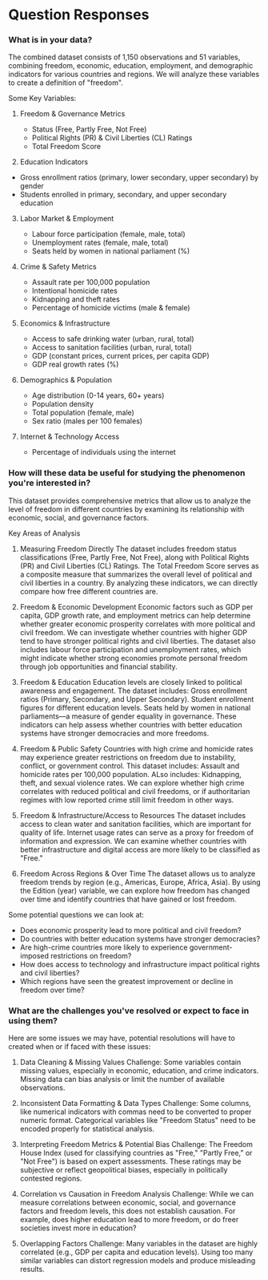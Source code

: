 # Question Responses 

### What is in your data?
The combined dataset consists of 1,150 observations and 51 variables, combining freedom, economic, education, employment, and demographic indicators for various countries and regions. We will analyze these variables to create a definition of "freedom". 

Some Key Variables:
1. Freedom & Governance Metrics
   - Status (Free, Partly Free, Not Free)
   - Political Rights (PR) & Civil Liberties (CL) Ratings
   - Total Freedom Score

2.  Education Indicators
   - Gross enrollment ratios (primary, lower secondary, upper secondary) by gender
   - Students enrolled in primary, secondary, and upper secondary education
  
3. Labor Market & Employment
   - Labour force participation (female, male, total)
   - Unemployment rates (female, male, total)
   - Seats held by women in national parliament (%)

4. Crime & Safety Metrics
   - Assault rate per 100,000 population
   - Intentional homicide rates
   - Kidnapping and theft rates
   - Percentage of homicide victims (male & female)

5. Economics & Infrastructure
   - Access to safe drinking water (urban, rural, total)
   - Access to sanitation facilities (urban, rural, total)
   - GDP (constant prices, current prices, per capita GDP)
   - GDP real growth rates (%)

6. Demographics & Population
   - Age distribution (0-14 years, 60+ years)
   - Population density
   - Total population (female, male)
   - Sex ratio (males per 100 females)

7. Internet & Technology Access
   - Percentage of individuals using the internet

### How will these data be useful for studying the phenomenon you're interested in?
This dataset provides comprehensive metrics that allow us to analyze the level of freedom in different countries by examining its relationship with economic, social, and governance factors.

Key Areas of Analysis

1. Measuring Freedom Directly
The dataset includes freedom status classifications (Free, Partly Free, Not Free), along with Political Rights (PR) and Civil Liberties (CL) Ratings. The Total Freedom Score serves as a composite measure that summarizes the overall level of political and civil liberties in a country. By analyzing these indicators, we can directly compare how free different countries are.

2. Freedom & Economic Development
Economic factors such as GDP per capita, GDP growth rate, and employment metrics can help determine whether greater economic prosperity correlates with more political and civil freedom. We can investigate whether countries with higher GDP tend to have stronger political rights and civil liberties. The dataset also includes labour force participation and unemployment rates, which might indicate whether strong economies promote personal freedom through job opportunities and financial stability.
  
3. Freedom & Education
Education levels are closely linked to political awareness and engagement. The dataset includes: Gross enrollment ratios (Primary, Secondary, and Upper Secondary). Student enrollment figures for different education levels. Seats held by women in national parliaments—a measure of gender equality in governance. These indicators can help assess whether countries with better education systems have stronger democracies and more freedoms.

4. Freedom & Public Safety
Countries with high crime and homicide rates may experience greater restrictions on freedom due to instability, conflict, or government control. This dataset includes: Assault and homicide rates per 100,000 population. ALso includes: Kidnapping, theft, and sexual violence rates. We can explore whether high crime correlates with reduced political and civil freedoms, or if authoritarian regimes with low reported crime still limit freedom in other ways.

5. Freedom & Infrastructure/Access to Resources
The dataset includes access to clean water and sanitation facilities, which are important for quality of life. Internet usage rates can serve as a proxy for freedom of information and expression. We can examine whether countries with better infrastructure and digital access are more likely to be classified as "Free."

6. Freedom Across Regions & Over Time
The dataset allows us to analyze freedom trends by region (e.g., Americas, Europe, Africa, Asia). By using the Edition (year) variable, we can explore how freedom has changed over time and identify countries that have gained or lost freedom.

Some potential questions we can look at:
- Does economic prosperity lead to more political and civil freedom?
- Do countries with better education systems have stronger democracies?
- Are high-crime countries more likely to experience government-imposed restrictions on freedom?
- How does access to technology and infrastructure impact political rights and civil liberties?
- Which regions have seen the greatest improvement or decline in freedom over time?

### What are the challenges you've resolved or expect to face in using them?
Here are some issues we may have, potential resolutions will have to created when or if faced with these issues:

1. Data Cleaning & Missing Values
Challenge: Some variables contain missing values, especially in economic, education, and crime indicators. Missing data can bias analysis or limit the number of available observations.

2. Inconsistent Data Formatting & Data Types
Challenge: Some columns, like numerical indicators with commas need to be converted to proper numeric format. Categorical variables like "Freedom Status" need to be encoded properly for statistical analysis.

3. Interpreting Freedom Metrics & Potential Bias
Challenge: The Freedom House Index (used for classifying countries as "Free," "Partly Free," or "Not Free") is based on expert assessments.
These ratings may be subjective or reflect geopolitical biases, especially in politically contested regions.

4. Correlation vs Causation in Freedom Analysis
Challenge: While we can measure correlations between economic, social, and governance factors and freedom levels, this does not establish causation. For example, does higher education lead to more freedom, or do freer societies invest more in education?

5. Overlapping Factors
Challenge: Many variables in the dataset are highly correlated (e.g., GDP per capita and education levels). Using too many similar variables can distort regression models and produce misleading results.